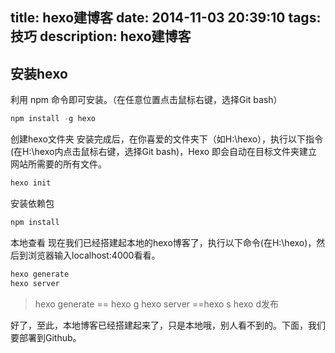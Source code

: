 title: hexo建博客
date: 2014-11-03 20:39:10
tags: 技巧
description: hexo建博客
---
##  安装hexo
利用 npm 命令即可安装。（在任意位置点击鼠标右键，选择Git bash）
``` java
npm install -g hexo
```
创建hexo文件夹
安装完成后，在你喜爱的文件夹下（如H:\hexo），执行以下指令(在H:\hexo内点击鼠标右键，选择Git bash)，Hexo 即会自动在目标文件夹建立网站所需要的所有文件。
``` java
hexo init
```

安装依赖包
``` java
npm install
```

本地查看
现在我们已经搭建起本地的hexo博客了，执行以下命令(在H:\hexo)，然后到浏览器输入localhost:4000看看。
``` java
hexo generate
hexo server
```
> hexo generate == hexo g
hexo server ==hexo s
hexo d发布

好了，至此，本地博客已经搭建起来了，只是本地哦，别人看不到的。下面，我们要部署到Github。